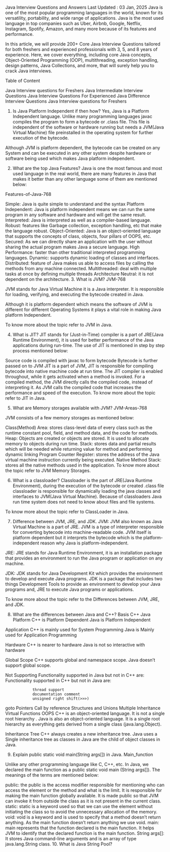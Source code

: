 Java Interview Questions and Answers
Last Updated : 03 Jan, 2025
Java is one of the most popular programming languages in the world, known for its versatility, portability, and wide range of applications. Java is the most used language in top companies such as Uber, Airbnb, Google, Netflix, Instagram, Spotify, Amazon, and many more because of its features and performance.

In this article, we will provide 200+ Core Java Interview Questions tailored for both freshers and experienced professionals with 3, 5, and 8 years of experience. Here, we cover everything, including core Java concepts, Object-Oriented Programming (OOP), multithreading, exception handling, design patterns, Java Collections, and more, that will surely help you to crack Java interviews.

Table of Content

Java Interview questions for Freshers
Java Intermediate Interview Questions
Java Interview Questions For Experienced
Java Difference Interview Questions
Java Interview questions for Freshers
1. Is Java Platform Independent if then how?
   Yes, Java is a Platform Independent language. Unlike many programming languages javac compiles the program to form a bytecode or .class file. This file is independent of the software or hardware running but needs a JVM(Java Virtual Machine) file preinstalled in the operating system for further execution of the bytecode.

Although JVM is platform dependent, the bytecode can be created on any System and can be executed in any other system despite hardware or software being used which makes Java platform independent.

2. What are the top Java Features?
   Java is one the most famous and most used language in the real world, there are many features in Java that makes it better than any other language some of them are mentioned below:

Features-of-Java-768

Simple: Java is quite simple to understand and the syntax
Platform Independent: Java is platform independent means we can run the same program in any software and hardware and will get the same result.
Interpreted: Java is interpreted as well as a compiler-based language.
Robust: features like Garbage collection, exception handling, etc that make the language robust.
Object-Oriented: Java is an object-oriented language that supports the concepts of class,  objects, four pillars of OOPS, etc.
Secured: As we can directly share an application with the user without sharing the actual program makes Java a secure language.
High Performance:  faster than other traditional interpreted programming languages.
Dynamic: supports dynamic loading of classes and interfaces.
Distributed: feature of Java makes us able to access files by calling the methods from any machine connected.
Multithreaded: deal with multiple tasks at once by defining multiple threads
Architecture Neutral: it is not dependent on the architecture.
3. What is JVM?
   JVM-768

JVM stands for Java Virtual Machine it is a Java interpreter. It is responsible for loading, verifying, and executing the bytecode created in Java.

Although it is platform dependent which means the software of JVM is different for different Operating Systems it plays a vital role in making Java platform Independent.

To know more about the topic refer to JVM in Java.

4. What is JIT?
   JIT stands for (Just-in-Time) compiler is a part of JRE(Java Runtime Environment), it is used for better performance of the Java applications during run-time. The use of JIT is mentioned in step by step process mentioned below:

Source code is compiled with javac to form bytecode
Bytecode is further passed on to JVM
JIT is a part of JVM, JIT is responsible for compiling bytecode into native machine code at run time.
The JIT compiler is enabled throughout, while it gets activated when a method is invoked. For a compiled method, the JVM directly calls the compiled code, instead of interpreting it.
As JVM calls the compiled code that increases the performance and speed of the execution.
To know more about the topic refer to JIT in Java.

5. What are Memory storages available with JVM?
   JVM-Areas-768

JVM consists of a few memory storages as mentioned below:

Class(Method) Area: stores class-level data of every class such as the runtime constant pool, field, and method data, and the code for methods.
Heap: Objects are created or objects are stored. It is used to allocate memory to objects during run time.
Stack: stores data and partial results which will be needed while returning value for method and performing dynamic linking
Program Counter Register: stores the address of the Java virtual machine instruction currently being executed.
Native Method Stack: stores all the native methods used in the application.
To know more about the topic refer to JVM Memory Storages.

6. What is a classloader?
   Classloader is the part of JRE(Java Runtime Environment), during the execution of the bytecode or created .class file classloader is responsible for dynamically loading the java classes and interfaces to JVM(Java Virtual Machine). Because of classloaders Java run time system does not need to know about files and file systems.

To know more about the topic refer to ClassLoader in Java.

7. Difference between JVM, JRE, and JDK.
   JVM: JVM also known as Java Virtual Machine is a part of JRE. JVM is a type of interpreter responsible for converting bytecode into machine-readable code. JVM itself is platform dependent but it interprets the bytecode which is the platform-independent reason why Java is platform-independent.

JRE: JRE stands for Java Runtime Environment, it is an installation package that provides an environment to run the Java program or application on any machine.

JDK: JDK stands for Java Development Kit which provides the environment to develop and execute Java programs. JDK is a package that includes two things Development Tools to provide an environment to develop your Java programs and, JRE to execute Java programs or applications.

To know more about the topic refer to the Differences between JVM, JRE, and JDK.

8. What are the differences between Java and C++?
   Basis                 C++                                  Java  
Platform       C++ is Platform Dependent                     Java is Platform Independent

Application    C++ is mainly used for System Programming     Java is Mainly used for Application Programming

Hardware       C++ is nearer to hardware                     Java is not so interactive with hardware

Global Scope   C++ supports global and namespace scope.      Java doesn’t support global scope.

Not Supporting Functionality supported in Java but not in C++ are:  Functionality supported in C++ but not in Java are: 

                thread support                                                     
                documentation comment
                unsigned right shift(>>>)   

goto
Pointers
Call by reference
Structures and Unions
Multiple Inheritance
Virtual Functions
OOPS   C++ is an object-oriented language. It is not a single root hierarchy .  Java is also an object-oriented language. It is a single root hierarchy as everything gets derived from a single class (java.lang.Object).

Inheritance Tree   C++ always creates a new inheritance tree.   Java uses a Single inheritance tree as classes in Java are the child of object classes in Java.

9. Explain public static void main(String args[]) in Java.
   Main_function

Unlike any other programming language like C, C++, etc. In Java, we declared the main function as a public static void main (String args[]). The meanings of the terms are mentioned below:

public: the public is the access modifier responsible for mentioning who can access the element or the method and what is the limit.  It is responsible for making the main function globally available. It is made public so that JVM can invoke it from outside the class as it is not present in the current class.
static: static is a keyword used so that we can use the element without initiating the class so to avoid the unnecessary allocation of the memory.
void: void is a keyword and is used to specify that a method doesn’t return anything. As the main function doesn’t return anything we use void.
main: main represents that the function declared is the main function. It helps JVM to identify that the declared function is the main function.
String args[]: It stores Java command-line arguments and is an array of type java.lang.String class.
10. What is Java String Pool?